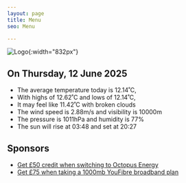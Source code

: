 ```yaml
---
layout: page
title: Menu
seo: Menu

---
```


![Logo](/images/logo.jpg){:width="832px"}

<!-- weather_marker starts -->
## On Thursday, 12 June 2025

- The average temperature today is 12.14˚C,
- With highs of 12.62˚C and lows of 12.14˚C,
- It may feel like 11.42˚C with broken clouds
- The wind speed is 2.88m/s and visibility is 10000m
- The pressure is 1011hPa and humidity is 77%
- The sun will rise at 03:48 and set at 20:27

<!-- weather_marker ends -->

## Sponsors

- [Get £50 credit when switching to Octopus Energy](https://bit.ly/3oD1nnS)
- [Get £75 when taking a 1000mb YouFibre broadband plan](https://aklam.io/91zWhU?)
